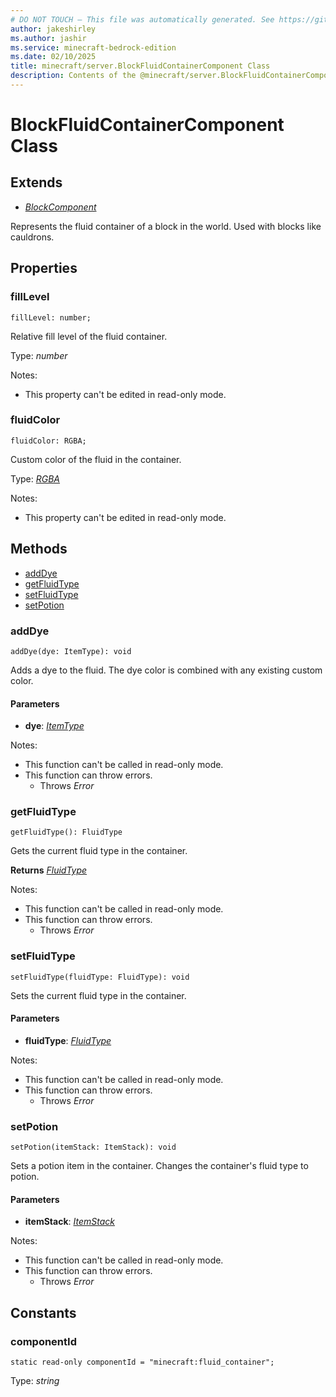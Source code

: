 ```yaml
---
# DO NOT TOUCH — This file was automatically generated. See https://github.com/mojang/minecraftapidocsgenerator to modify descriptions, examples, etc.
author: jakeshirley
ms.author: jashir
ms.service: minecraft-bedrock-edition
ms.date: 02/10/2025
title: minecraft/server.BlockFluidContainerComponent Class
description: Contents of the @minecraft/server.BlockFluidContainerComponent class.
---
```

# BlockFluidContainerComponent Class

## Extends
- [*BlockComponent*](BlockComponent.md)

Represents the fluid container of a block in the world. Used with blocks like cauldrons.

## Properties

### **fillLevel**
`fillLevel: number;`

Relative fill level of the fluid container.

Type: *number*

Notes:
  - This property can't be edited in read-only mode.

### **fluidColor**
`fluidColor: RGBA;`

Custom color of the fluid in the container.

Type: [*RGBA*](RGBA.md)

Notes:
  - This property can't be edited in read-only mode.

## Methods
- [addDye](#adddye)
- [getFluidType](#getfluidtype)
- [setFluidType](#setfluidtype)
- [setPotion](#setpotion)

### **addDye**
`
addDye(dye: ItemType): void
`

Adds a dye to the fluid. The dye color is combined with any existing custom color.

#### **Parameters**
- **dye**: [*ItemType*](ItemType.md)
  
Notes:
- This function can't be called in read-only mode.
- This function can throw errors.
  - Throws *Error*

### **getFluidType**
`
getFluidType(): FluidType
`

Gets the current fluid type in the container.

**Returns** [*FluidType*](FluidType.md)
  
Notes:
- This function can't be called in read-only mode.
- This function can throw errors.
  - Throws *Error*

### **setFluidType**
`
setFluidType(fluidType: FluidType): void
`

Sets the current fluid type in the container.

#### **Parameters**
- **fluidType**: [*FluidType*](FluidType.md)
  
Notes:
- This function can't be called in read-only mode.
- This function can throw errors.
  - Throws *Error*

### **setPotion**
`
setPotion(itemStack: ItemStack): void
`

Sets a potion item in the container. Changes the container's fluid type to potion.

#### **Parameters**
- **itemStack**: [*ItemStack*](ItemStack.md)
  
Notes:
- This function can't be called in read-only mode.
- This function can throw errors.
  - Throws *Error*

## Constants

### **componentId**
`static read-only componentId = "minecraft:fluid_container";`

Type: *string*

